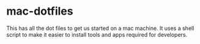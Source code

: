 # mac-dotfiles
This has all the dot files to get us started on a mac machine. It uses a shell script to make it easier to install tools and apps required for developers.
